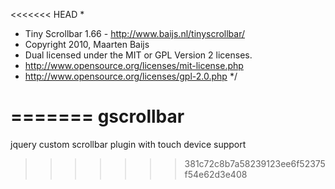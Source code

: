 <<<<<<< HEAD
 *
 * Tiny Scrollbar 1.66 - http://www.baijs.nl/tinyscrollbar/
 * Copyright 2010, Maarten Baijs
 * Dual licensed under the MIT or GPL Version 2 licenses.
 * http://www.opensource.org/licenses/mit-license.php
 * http://www.opensource.org/licenses/gpl-2.0.php
 */

=======
gscrollbar
==========

jquery custom scrollbar plugin with touch device support
>>>>>>> 381c72c8b7a58239123ee6f52375f54e62d3e408
